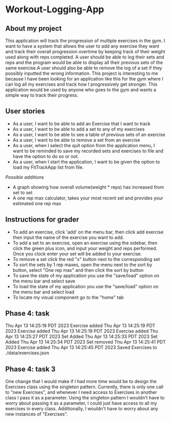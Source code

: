 # Workout-Logging-App



## About my project
This application will track the progression of multiple exercises in the gym. I want to have a system that allows
the user to add any exercise they want and track their overall progression overtime by keeping track of their weight 
used along with reps completed. A user should be able to log their sets and reps and the program would be able to 
display all their previous sets of the same exercise.A user should also be able to remove the log of a set if they
possibly inputted the wrong information. This project is interesting to me because I have been looking for an 
application like this for the gym where I can log all my exercises and track how I progressively get stronger. 
This application would be used by anyone who goes to the gym and wants a simple way to track their progress. 





## User stories

- As a user, I want to be able to add an Exercise that I want to track
- As a user, I want to be able to add a set to any of my exercises
- As a user, I want to be able to see a table of previous sets of an exercise
- As a user, I want to be able to remove a set from an exercise
- As a user, when I select the quit option from the application menu, I want to be reminded to save my recorded sets 
and exercises to file and have the option to do so or not. 
- As a user, when I start the application, I want to be given the option to load my FitTrackApp list from file.



*Possible additions*
- A graph showing how overall volume(weight * reps) has increased from set to set
- A one rep max calculator, takes your most recent set and provides your estimated one rep max


## Instructions for grader
- To add an exercise, click 'add' on the menu bar, then click add exercise then input the name of the exercise you
want to add.
- To add a set to an exercise, open an exercise using the sidebar, then click the green plus icon, and input your weight
and reps performed. Once you clock enter your set will be added to your exercise. 
- To remove a set click the red "x" button next to the corresponding set
- To sort the sets by 1 rep maxes, open the menu next to the sort by button, select "One rep max" and then
click the sort by button
- To save the state of my application you use the "save/load" option on the menu bar and select save
- To load the state of my application you use the "save/load" option on the menu bar and select load
- To locate my visual component go to the "home" tab

## Phase 4: task 
Thu Apr 13 14:25:19 PDT 2023
Exercise added
Thu Apr 13 14:25:19 PDT 2023
Exercise added
Thu Apr 13 14:25:19 PDT 2023
Exercise added
Thu Apr 13 14:25:27 PDT 2023
Set Added
Thu Apr 13 14:25:33 PDT 2023
Set Added
Thu Apr 13 14:25:34 PDT 2023
Set removed
Thu Apr 13 14:25:41 PDT 2023
Exercise added
Thu Apr 13 14:25:45 PDT 2023
Saved Exercises to ./data/exercises.json





## Phase 4: task 3
One change that I would make if I had more time would be to design the Exercises class using the singleton pattern.
Currently, there is only one call to "new Exercises", and whenever I need access to Exercises in another class I pass
it as a parameter. Using the singleton pattern I wouldn't have to worry about passing it as a parameter, I could just
have access to all my exercises in every class. Additionally, I wouldn't have to worry about any new instances of 
"Exercises". 


